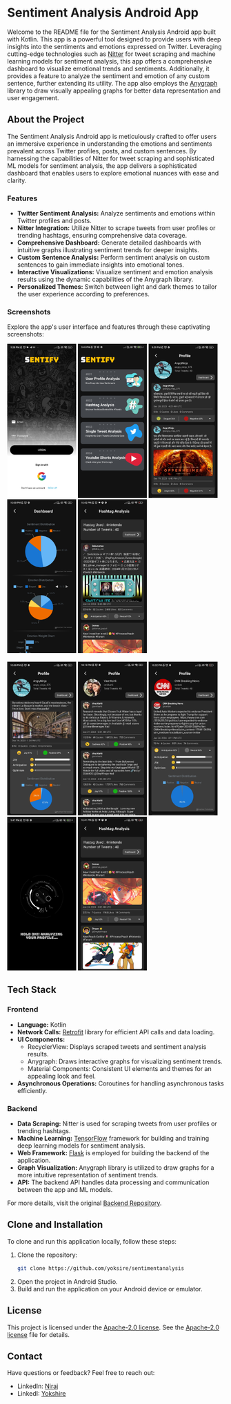 # Sentiment Analysis Android App

Welcome to the README file for the Sentiment Analysis Android app built with Kotlin. This app is a powerful tool designed to provide users with deep insights into the sentiments and emotions expressed on Twitter. Leveraging cutting-edge technologies such as [Nitter](https://github.com/zedeus/nitter) for tweet scraping and machine learning models for sentiment analysis, this app offers a comprehensive dashboard to visualize emotional trends and sentiments. Additionally, it provides a feature to analyze the sentiment and emotion of any custom sentence, further extending its utility. The app also employs the [Anygraph](https://github.com/anychart/AnyChart-Android) library to draw visually appealing graphs for better data representation and user engagement.

## About the Project

The Sentiment Analysis Android app is meticulously crafted to offer users an immersive experience in understanding the emotions and sentiments prevalent across Twitter profiles, posts, and custom sentences. By harnessing the capabilities of Nitter for tweet scraping and sophisticated ML models for sentiment analysis, the app delivers a sophisticated dashboard that enables users to explore emotional nuances with ease and clarity.

### Features

- **Twitter Sentiment Analysis:** Analyze sentiments and emotions within Twitter profiles and posts.
- **Nitter Integration:** Utilize Nitter to scrape tweets from user profiles or trending hashtags, ensuring comprehensive data coverage.
- **Comprehensive Dashboard:** Generate detailed dashboards with intuitive graphs illustrating sentiment trends for deeper insights.
- **Custom Sentence Analysis:** Perform sentiment analysis on custom sentences to gain immediate insights into emotional tones.
- **Interactive Visualizations:** Visualize sentiment and emotion analysis results using the dynamic capabilities of the Anygraph library.
- **Personalized Themes:** Switch between light and dark themes to tailor the user experience according to preferences.

### Screenshots

Explore the app's user interface and features through these captivating screenshots:
<div>
  <img src="/preview/S2.jpg" alt="Screenshot 1" width="160" />
  <img src="/preview/S1.jpg" alt="Screenshot 2" width="160" />
  <img src="/preview/S10.jpg" alt="Screenshot 3" width="160" />
  <img src="/preview/S8.jpg" alt="Screenshot 4" width="160" />
  <img src="/preview/S13.jpg" alt="Screenshot 3" width="160" />
  <br><br>
  <img src="/preview/S12.jpg" alt="Screenshot 4" width="160" />
  <img src="/preview/S9.jpg" alt="Screenshot 5" width="160" />
  <img src="/preview/S3.jpg" alt="Screenshot 4" width="160" />
  <img src="/preview/S11.jpg" alt="Screenshot 5" width="160" />
  <img src="/preview/S5.jpg" alt="Screenshot 4" width="160" />
</div>

## Tech Stack

### Frontend

- **Language:** Kotlin
- **Network Calls:** [Retrofit](https://square.github.io/retrofit/) library for efficient API calls and data loading.
- **UI Components:** 
  - RecyclerView: Displays scraped tweets and sentiment analysis results.
  - Anygraph: Draws interactive graphs for visualizing sentiment trends.
  - Material Components: Consistent UI elements and themes for an appealing look and feel.
- **Asynchronous Operations:** Coroutines for handling asynchronous tasks efficiently.

### Backend

- **Data Scraping:** Nitter is used for scraping tweets from user profiles or trending hashtags.
- **Machine Learning:** [TensorFlow](https://www.tensorflow.org/) framework for building and training deep learning models for sentiment analysis.
- **Web Framework:** [Flask](https://flask.palletsprojects.com/) is employed for building the backend of the application.
- **Graph Visualization:** Anygraph library is utilized to draw graphs for a more intuitive representation of sentiment trends.
- **API:** The backend API handles data processing and communication between the app and ML models.

For more details, visit the original [Backend Repository](https://github.com/Subodh7976/Sentify/tree/main).

## Clone and Installation

To clone and run this application locally, follow these steps:

1. Clone the repository:
   ```bash
   git clone https://github.com/yoksire/sentimentanalysis
2. Open the project in Android Studio.
3. Build and run the application on your Android device or emulator.

## License

This project is licensed under the [Apache-2.0 license](https://github.com/yoksire/sentimentanalysis?tab=Apache-2.0-1-ov-file). See the [Apache-2.0 license](https://github.com/yoksire/sentimentanalysis?tab=Apache-2.0-1-ov-file) file for details.

## Contact

Have questions or feedback? Feel free to reach out:

- LinkedIn: [Niraj](https://www.linkedin.com/in/nirajk24/)
- LinkedI: [Yokshire](https://www.linkedin.com/in/debojitguha2002/)
